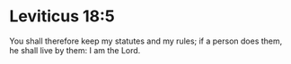 # Leviticus 18:5

You shall therefore keep my statutes and my rules; if a person does them, he shall live by them: I am the Lord.
